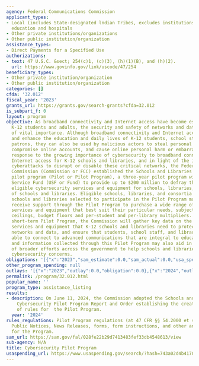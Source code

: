 ```yaml
---
agency: Federal Communications Commission
applicant_types:
- Local (includes State-designated lndian Tribes, excludes institutions of higher
  education and hospitals
- Other private institutions/organizations
- Other public institution/organization
assistance_types:
- Direct Payments for a Specified Use
authorizations:
- text: 47 U.S.C. &sect; 254(c)1, (c)(3), (h)(1)(B), and (h)(2).
  url: https://www.govinfo.gov/link/uscode/47/254
beneficiary_types:
- Other private institution/organization
- Other public institution/organization
categories: []
cfda: '32.012'
fiscal_year: '2023'
grants_url: https://grants.gov/search-grants?cfda=32.012
is_subpart_f: 0
layout: program
objective: As broadband connectivity and Internet access have become essential for
  K-12 students and adults, the security and safety of networks and data has become
  of vital importance. Although broadband connectivity and Internet access can simplify
  and enhance the education and daily lives of K-12 students, school staff, and library
  patrons, they can also be used by malicious actors to steal personal information,
  compromise online accounts, and cause online personal harm or embarrassment. In
  response to the growing importance of cybersecurity to broadband connectivity and
  Internet access for K-12 schools and libraries, and in light of the increase in
  cyberattacks to disrupt or disable these critical networks, the Federal Communications
  Commission (Commission or FCC) established the Schools and Libraries Cybersecurity
  pilot program (Pilot or Pilot Program), a three-year pilot program within the Universal
  Service Fund (USF or Fund) to provide up to $200 million to defray the costs of
  eligible cybersecurity services and equipment for schools, libraries, and consortia
  of schools and libraries. Eligible schools, libraries, and consortia comprised of
  schools and libraries selected to participate in the Pilot Program may request and
  receive support through the Pilot Program to purchase a wide range of eligible cybersecurity
  services and equipment that best suit their particular needs, subject to budget
  ceilings, budget floors and per-student and per-library multipliers.  During this
  short-term Pilot Program, the Commission will gather key data on the types of cybersecurity
  services and equipment that K-12 schools and libraries need to protect their broadband
  networks and data, and ensure that students, school staff, and library patrons are
  able to connect to advanced communications that are integral to education. Data
  and information collected through this Pilot Program may also aid in the considerations
  of broader efforts across the government to help schools and libraries address their
  cybersecurity concerns.
obligations: '[{"x":"2023","sam_estimate":0.0,"sam_actual":0.0,"usa_spending_actual":0.0},{"x":"2024","sam_estimate":0.0,"sam_actual":0.0,"usa_spending_actual":0.0},{"x":"2025","sam_estimate":0.0,"sam_actual":200000000.0,"usa_spending_actual":0.0}]'
other_program_spending: null
outlays: '[{"x":"2023","outlay":0.0,"obligation":0.0},{"x":"2024","outlay":0.0,"obligation":0.0},{"x":"2025","outlay":0.0,"obligation":0.0}]'
permalink: /program/32.012.html
popular_name: ''
program_type: assistance_listing
results:
- description: On June 11, 2024, the Commission adopted the Schools and Libraries
    Cybersecurity Pilot Program Report and Order establishing the creation and promulgation
    of rules for  the Pilot Program.
  year: '2024'
rules_regulations: Pilot Program regulations (at 47 CFR §§ 54.2000 et seq.), Orders,
  Public Notices, News Releases, forms, form instructions, and other announcements
  for the Program.
sam_url: https://sam.gov/fal/028fe22b29d7413483fef33db4548613/view
sub-agency: N/A
title: Cybersecurity Pilot Program
usaspending_url: https://www.usaspending.gov/search/?hash=743a02d4b41700b2e6b401385f51f16f
---
```

